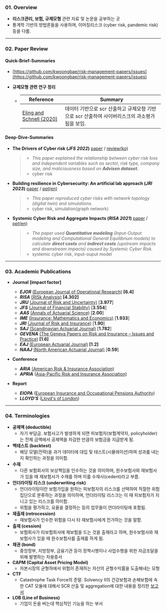 ### 01. Overview 


- **리스크관리, 보험, 규제모형** 관련 자료 및 논문을 공부하는 곳
- 통계학 기반의 방법론들을 사용하며, 이머징리스크 (cyber risk, pandemic risk) 등을 다룸.

---
### 02. Paper Review

#### Quick-Brief-Summaries

- [https://github.com/kwoongbae/risk-management-papers/issues](https://github.com/kwoongbae/risk-management-papers/issues)

- **규제모형 관련 연구 정리**

  - | Reference                                                    | Summary                                                      |
    | ------------------------------------------------------------ | ------------------------------------------------------------ |
    | [Eling and Schnell (2020)](https://www.tandfonline.com/doi/abs/10.1080/10920277.2019.1641416) | 데이터 기반으로 scr 산출하고 규제모형 기반으로 scr 산출하여 사이버리스크의 과소평가됨을 보임. |

#### Deep-Dive-Summaries

- **The Drivers of Cyber risk (*JFS 2022*)** [paper](./Paper/Aldasoro_JFS_2022.pdf) / [review(ko)](./review/Aldasoro_JRS_2022.pdf)

  > - *This paper explained the relationship between cyber risk loss and independent variables such as sector, risk type, company size, and maliciousness based on **Advisen dataset.***
  > - cyber risk

- **Building resilience in Cybersecurity: An artificial lab approach (*JRI 2023*)** [paper](./Paper/Awiszus_et_al_JRI_2023.pdf) / [ppt(en)](./Presentation/Seminar_20240125.pdf)

  > - *This paper reproduced cyber risks with network topology (digital twin) and simulations.*
  > - cyber risk, simulation(graph network)

- **Systemic Cyber Risk and Aggregate Impacts (*RISA 2021*)** [paper](./Paper/Welburn_RISA_2021.pdf) / [ppt(en)](./Presentation/Seminar_20240321.pdf)

  > - *The paper used **Quantitative modeling** (Input-Output modeling and Computational General Equilibrium models) to calculate **direct costs** and **indirect costs** (upstream impacts and downstream impacts) caused by Systemic Cyber Risk.*
  > - systemic cyber risk, input-ouput model

---

### 03. Academic Publications


- **Journal** **[impact factor]**
  - ***EJOR*** [(European Journal of Operational Research)](https://www.sciencedirect.com/journal/european-journal-of-operational-research) **[6.4]**
  - ***RISA*** [(RISk Analysis)](https://onlinelibrary.wiley.com/journal/15396924) **[4.302]**
  - ***JRU*** [(Journal of Risk and Uncertainty)](https://www.springer.com/journal/11166) [**3.977**]
  - ***JFS*** [(Journal of Financial Stability)](https://www.sciencedirect.com/journal/journal-of-financial-stability) [**3.554**]
  - ***AAS*** [(Annals of Actuarial Science)](https://www.cambridge.org/core/journals/annals-of-actuarial-science) [**2.00**]
  - ***IME*** [(Insurance: Mathematics and Economics)]() [**1.933**]
  - ***JRI*** [(Journal of Risk and Insurance)](https://onlinelibrary.wiley.com/journal/15396975) [**1.90**]
  - ***SAJ*** [(Scandinavian Actuarial Journal)](https://www.tandfonline.com/toc/sact20/current) [**1.782**]
  - ***GEVENA*** [(The Geneva Papers on Risk and Insurance – Issues and Practice)](https://www.genevaassociation.org/publications/the-geneva-papers) **[1.6]**
  - ***EAJ*** [(European Actuarial Journal)](https://link.springer.com/journal/13385) **[1.2]**
  - ***NAAJ*** [(North American Actuarial Journal)](https://www.tandfonline.com/toc/uaaj20/current) [**0.59**]
- **Conference**
  - ***ARIA*** [(American Risk & Insurance Association)](https://www.aria.org/)
  - ***APRIA*** ([Asia-Pacific Risk and Insurance Association](https://www.apria.org/))
- **Report**

  - ***EIOPA*** ([European Insurance and Occupational Pensions Authority](https://www.eiopa.europa.eu/index_en))
  - ***LLOYD'S*** ([Lloyd's of London](https://www.lloyds.com/news-and-insights/risk-reports))

---

### 04. Terminologies

- **공제액 (deductible)**
  - 자기 부담금. 보험사고가 발생하게 되면 피보험자(보험계약자, policyholder)는 전체 금액에서 공제액을 차감한 만큼의 보험금을 지급받게 됨.
- **백테스트 (backtest)**
  - 해당 모델(전략)을 과거 데이터에 대입 및 테스트(시뮬레이션)하여 성과를 내는지 확인하는 과정을 의미함.
- **수재** 
  - 다른 보험회사의 보상책임을 인수하는 것을 의미하며, 원수보험사와 재보험사가 있을 때 재보험사가 수재를 하며 이를 수재사(cedent)라고 부름.
- **언더라이팅 리스크 (underwriting risk)**
  - 언더라이팅이란 보험가입을 원하는 피보험자의 리스크를 선택하여 적절한 위험집단으로 분류하는 과정을 의미하며, 언더라이팅 리스크는 이 때 피보험자가 지니고 있는 리스크를 의미함.
  - 위험을 평가하고, 요율을 결정하는 등의 업무들이 언더라이팅에 포함됨.
- **재출재 (retrocession)**
  - 재보험사가 인수한 위험을 다시 타 재보험사에게 전가하는 것을 말함.
- **출재 (cession)**
  - 보험회사가 타보험회사에 재보험을 드는 것을 출재라고 하며, 원수보험사와 재보험사가 있을 때 원수보험사를 출재를 하게 됨.
- **채권 (bond)**
  - 중앙정부, 지방정부, 금융기관 등이 정책시행이나 사업수행을 위한 자금조달을 위해 발행하는 차용증서
- **CAPM (Capital Asset Pricing Model)**
  - 자본시장의 균형하에서 위험이 존재하는 자산의 균형수익률을 도출해내는 모형
- **CTF**
  - Catastrophe Task Force의 준말. Solvency II의 건강보험과 손해보험에 속한 CAT 모듈에 대해서 SCR 산출 및 aggregation에 대한 내용을 정리한 [보고서](https://register.eiopa.europa.eu/CEIOPS-Archive/Documents/Reports/CEIOPS-DOC-79-10-CAT-TF-Report.pdf)
- **LOB (Line of Business)**
  - 기업이 돈을 버는데 핵심적인 기능을 하는 부서
